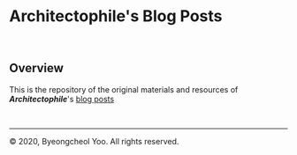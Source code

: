 # Architectophile's Blog Posts

<br/>

## Overview

This is the repository of the original materials and resources of ***Architectophile***'s [blog posts](https://architectophile.tistory.com)

<br/>

---

© 2020, Byeongcheol Yoo. All rights reserved.
